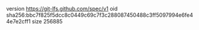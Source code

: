 version https://git-lfs.github.com/spec/v1
oid sha256:bbc7f825f5dcc8c0449c69c7f3c288087450488c3ff5097994e6fe44e7e2cff1
size 256885
